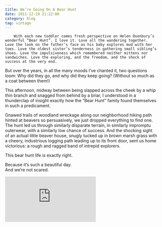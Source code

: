 ```yaml
---
title: We’re Going On A Bear Hunt
date: 2011-12-19 21:22:00
category: blog
tag: vintage
---
```

        With each new toddler comes fresh perspective on Helen Oxenbury’s wonderful “Bear Hunt”. I love it. Love all the wandering together. Love the look on the father’s face as his baby explores mud with her toes. Love the oldest sister’s tenderness in gathering small sibling’s shoes. Love the impulsiveness which remembered neither mittens nor sandwiches. Love the exploring, and the freedom, and the shock of success at the very end.

But over the years, in all the many moods I’ve chanted it, two questions loom: Why did they go, and why did they keep going? (Without so much as a coat between them!)

This afternoon, midway between being slapped across the cheek by a whip thin branch and snagged from behind by a briar, I understood in a thunderclap of insight exactly how the “Bear Hunt” family found themselves in such a predicament.

Gnawed trails of woodland wreckage along our neighborhood hiking path hinted at beavers so persuasively, we just dropped everything to find one. The hunt led us through similarly disparate terrain, in similarly impromptu outerwear, with a similarly low chance of success. And the shocking sight of an actual little beaver house, snugly tucked up in brown marsh grass with a cheery, industrious logging path leading up to its front door, sent us home victorious: a rough and ragged band of intrepid explorers.

This bear hunt life is exactly right.

Because it’s such a beautiful day.  
 And we’re not scared.

<iframe frameborder="0" scrolling="no" src="http://rcm.amazon.com/e/cm?lt1=_blank&amp;bc1=000000&amp;IS2=1&amp;bg1=FFFFFF&amp;fc1=000000&amp;lc1=108FB9&amp;t=silverpip-20&amp;o=1&amp;p=8&amp;l=as4&amp;m=amazon&amp;f=ifr&amp;ref=ss_til&amp;asins=0689815816"></iframe>